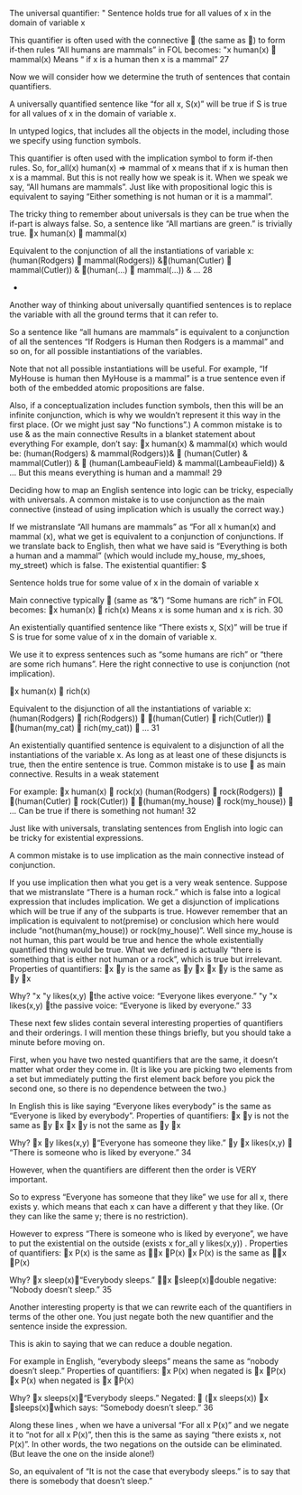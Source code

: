 ﻿The universal quantifier: "
Sentence holds true for all values of x in the domain of variable x

This quantifier is often used with the connective  (the same as )  to form if-then rules
“All humans are mammals” in FOL becomes:
	"x human(x)  mammal(x)
Means “ if x is a human then x is a mammal”
27


Now we will consider how we determine the truth of sentences that contain quantifiers.

A universally quantified sentence like “for all x, S(x)” will be true if S is true for all values of x in the domain of variable x.

In untyped logics, that includes all the objects in the model, including those we specify using function symbols.

This quantifier is often used with the implication symbol to form if-then rules.
So, for_all(x) human(x) => mammal of x means that if x is human then x is a mammal.  But this is not really how we speak is it.  When we speak we say, “All humans are mammals”.  Just like with propositional logic this is equivalent to saying “Either something is not human or it is a mammal”.

The tricky thing to remember about universals is they can be true when the if-part is always false. So, a sentence like “All martians are green.” is trivially true.
x human(x)  mammal(x)

Equivalent to the conjunction of all the instantiations of variable x:
	(human(Rodgers)  mammal(Rodgers)) &(human(Cutler)  mammal(Cutler)) & (human(…)  mammal(…)) & …
28

*
Another way of thinking about universally quantified sentences is to replace the variable with all the ground terms that  it can refer to.

So a sentence like “all humans are mammals” is equivalent to a conjunction of all the sentences “If Rodgers is Human then Rodgers is a mammal” and so on,
 for all possible instantiations of the variables.

Note that not all possible instantiations will be useful. For example, “If MyHouse is human then MyHouse is a mammal” is a true sentence even if both of the embedded atomic propositions are false.

Also, if a conceptualization includes function symbols, then this will be an infinite conjunction, which is why we wouldn’t represent it this way in the first place. (Or we might just say “No functions”.)
A common mistake is to use & as the main connective
Results in a blanket statement about everything
For example, don’t say:
x human(x) & mammal(x)
 which would be:
		(human(Rodgers) & mammal(Rodgers))& 	(human(Cutler) & mammal(Cutler)) & 	(human(LambeauField) & mammal(LambeauField)) & …
But this means everything is human and a mammal!
29


Deciding how to map an English sentence into logic can be tricky, especially with universals.  A common mistake is to use conjunction as the main connective (instead of using implication which is usually the correct way.)

If we mistranslate “All humans are mammals” as “For all x human(x) and mammal (x), what we get is equivalent to a conjunction of conjunctions. If we translate back to English, then what we have said is “Everything is both a human and a mammal”  (which would include my_house, my_shoes, my_street) which is false.
The existential quantifier: $

Sentence holds true for some value of x in the domain of variable x

Main connective typically  (same as “&”)
“Some humans are rich” in FOL becomes:
	x human(x)  rich(x)
Means x is some human and x is rich.
30


An existentially  quantified sentence like “There exists x, S(x)” will be true if S is true for some value of x in the domain of variable x.

We use it to express sentences such as “some humans are rich” or “there are some rich humans”.  Here the right connective to use is conjunction (not implication).

x human(x)  rich(x)

Equivalent to the disjunction of all the  instantiations of variable x:
	(human(Rodgers)  rich(Rodgers))  (human(Cutler)  rich(Cutler))  (human(my_cat)  rich(my_cat))  …
31


An existentially quantified sentence is equivalent to a disjunction of all the instantiations of the variable x. As long as at least one of these disjuncts is true, then the entire sentence is true.
Common mistake is to use  as main connective.
Results in a weak statement

For example: x human(x)  rock(x)
	(human(Rodgers)  rock(Rodgers))  (human(Cutler)  rock(Cutler))  (human(my_house)  rock(my_house))  …
Can be true if there is something not human!
32

Just like with universals, translating sentences from English into logic can be tricky for existential expressions.

A common mistake is to use implication as the main connective instead of conjunction.

If you use implication then what you get is a very weak sentence. Suppose that we mistranslate “There is a human rock.” which is false into a logical expression that includes implication. We get a disjunction of implications which will be true if any of the subparts is true.
However remember that an implication is equivalent to not(premise) or conclusion which here would include “not(human(my_house)) or rock(my_house)”. Well since my_house is not human, this part would be true and hence the whole existentially quantified thing would be true.  What we defined is actually “there is something that is either not human or  a rock”, which is true but irrelevant.
Properties of quantifiers:
x y is the same as y x
x y is the same as y x

Why?
 "x "y likes(x,y) the active voice: “Everyone likes everyone.”
 "y "x likes(x,y) the passive voice: “Everyone is liked by everyone.”
33

These next few slides contain several interesting properties of quantifiers and their orderings.  I will mention these things briefly, but you should take a minute before moving on.

First, when you have two nested quantifiers that are the same, it doesn’t matter what order they come in. (It is like you are picking two elements from a set but immediately putting the first element back before you pick the second one, so there is no dependence between the two.)

In English this is like saying “Everyone likes everybody” is the same as “Everyone is liked by everybody”.
Properties of quantifiers:
x y is not the same as y x
x y is not the same as y x

Why?
x y likes(x,y) “Everyone has someone they like.”
y x likes(x,y)  “There is someone who is liked by everyone.”
34

However, when the quantifiers are different then the order is VERY important.

So to express “Everyone has someone that they like” we use for all x, there exists y. which means that each x can have a different y that they like. (Or they can like the same y; there is no restriction).

However to express “There is someone who is liked by everyone”, we have to put the existential on the outside (exists x for_all y likes(x,y)) .
Properties of quantifiers:
x P(x) is the same as x P(x)
x P(x) is the same as x P(x)

Why?
x sleep(x)“Everybody sleeps.”
x  sleep(x)double negative: “Nobody doesn’t sleep.”
35


Another interesting property is that we can rewrite each of the quantifiers in terms of the other one. You just negate both the new quantifier and the sentence inside the expression.

This is akin to saying that we can reduce a double negation.

For example in English, “everybody sleeps” means the same as “nobody doesn’t sleep.”
Properties of quantifiers:
x P(x) when negated is x P(x)
x P(x) when negated is x P(x)

Why?
x sleeps(x)“Everybody sleeps.”
Negated:  (x sleeps(x))
x  sleeps(x)which says: “Somebody doesn’t sleep.”
36


Along these lines , when we have a universal “For all x P(x)” and we negate it to “not for all x P(x)”, then this is the same as saying “there exists x,  not P(x)”. In other words, the two negations on the outside can be eliminated. (But leave the one on the inside alone!)

So, an equivalent of “It is not the case that everybody sleeps.” is to say that there is somebody that doesn’t sleep.”